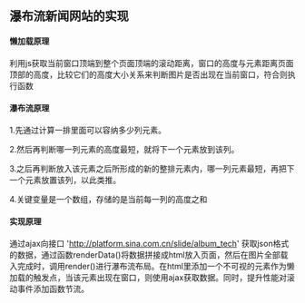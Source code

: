 ## 瀑布流新闻网站的实现

#### 懒加载原理
利用js获取当前窗口顶端到整个页面顶端的滚动距离，窗口的高度与元素距离页面顶部的高度，比较它们的高度大小关系来判断图片是否出现在当前窗口，符合则执行函数

#### 瀑布流原理
1.先通过计算一排里面可以容纳多少列元素。

2.然后再判断哪一列元素的高度最短，就将下一个元素放到该列。

3.之后再判断放入该元素之后所形成的新的整排元素内，哪一列元素最短，再把下一个元素放置该列，以此类推。

4.关键变量是一个数组，存储的是当前每一列的高度之和

#### 实现原理
通过ajax向接口 'http://platform.sina.com.cn/slide/album_tech' 获取json格式的数据，通过函数renderData()将数据拼接成html放入页面，然后在图片全部载入完成时，调用render()进行瀑布流布局。在html里添加一个不可视的元素作为懒加载的触发点，当该元素出现在窗口，则使用ajax获取数据。同时，提升性能对滚动事件添加函数节流。
